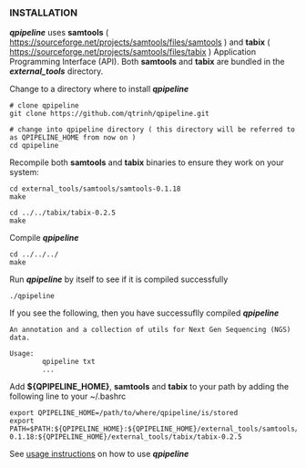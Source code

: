 ### INSTALLATION
**_qpipeline_** uses **samtools** ( https://sourceforge.net/projects/samtools/files/samtools ) and **tabix** ( https://sourceforge.net/projects/samtools/files/tabix ) Application Programming Interface (API).  Both **samtools** and **tabix** are bundled in the **_external_tools_** directory.

Change to a directory where to install **_qpipeline_**
```
# clone qpipeline 
git clone https://github.com/qtrinh/qpipeline.git

# change into qpipeline directory ( this directory will be referred to as QPIPELINE_HOME from now on )
cd qpipeline
```

Recompile both **samtools** and **tabix** binaries to ensure they work on your system:
```
cd external_tools/samtools/samtools-0.1.18
make

cd ../../tabix/tabix-0.2.5
make
```
Compile **_qpipeline_**
```
cd ../../../
make
```
Run **_qpipeline_** by itself to see if it is compiled successfully
```
./qpipeline
```
If you see the following, then you have successuflly compiled **_qpipeline_**
```
An annotation and a collection of utils for Next Gen Sequencing (NGS) data.

Usage:
        qpipeline txt
        ...
```
Add **${QPIPELINE_HOME}**, **samtools** and **tabix** to your path by adding the following line to your ~/.bashrc
```
export QPIPELINE_HOME=/path/to/where/qpipeline/is/stored
export PATH=$PATH:${QPIPELINE_HOME}:${QPIPELINE_HOME}/external_tools/samtools/samtools-0.1.18:${QPIPELINE_HOME}/external_tools/tabix/tabix-0.2.5
```


See [usage instructions](https://github.com/qtrinh/qpipeline/blob/master/USAGE.md) on how to use **_qpipeline_** 
